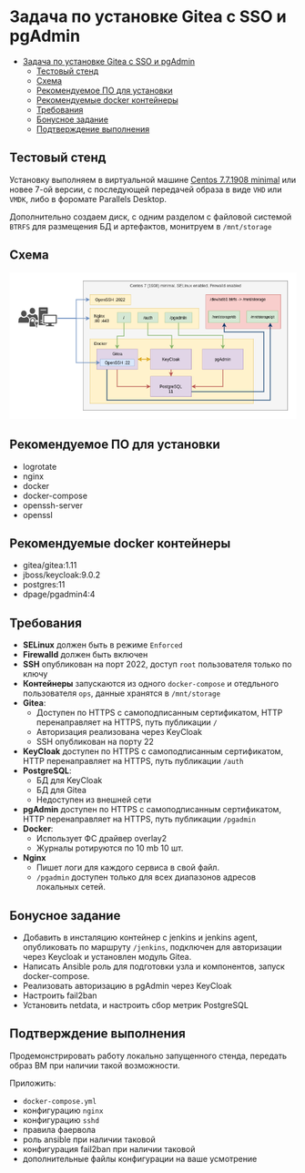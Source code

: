 # Задача по установке Gitea c SSO и pgAdmin

- [Задача по установке Gitea c SSO и pgAdmin](#%d0%97%d0%b0%d0%b4%d0%b0%d1%87%d0%b0-%d0%bf%d0%be-%d1%83%d1%81%d1%82%d0%b0%d0%bd%d0%be%d0%b2%d0%ba%d0%b5-gitea-c-sso-%d0%b8-pgadmin)
  - [Тестовый стенд](#%d0%a2%d0%b5%d1%81%d1%82%d0%be%d0%b2%d1%8b%d0%b9-%d1%81%d1%82%d0%b5%d0%bd%d0%b4)
  - [Схема](#%d0%a1%d1%85%d0%b5%d0%bc%d0%b0)
  - [Рекомендуемое ПО для установки](#%d0%a0%d0%b5%d0%ba%d0%be%d0%bc%d0%b5%d0%bd%d0%b4%d1%83%d0%b5%d0%bc%d0%be%d0%b5-%d0%9f%d0%9e-%d0%b4%d0%bb%d1%8f-%d1%83%d1%81%d1%82%d0%b0%d0%bd%d0%be%d0%b2%d0%ba%d0%b8)
  - [Рекомендуемые docker контейнеры](#%d0%a0%d0%b5%d0%ba%d0%be%d0%bc%d0%b5%d0%bd%d0%b4%d1%83%d0%b5%d0%bc%d1%8b%d0%b5-docker-%d0%ba%d0%be%d0%bd%d1%82%d0%b5%d0%b9%d0%bd%d0%b5%d1%80%d1%8b)
  - [Требования](#%d0%a2%d1%80%d0%b5%d0%b1%d0%be%d0%b2%d0%b0%d0%bd%d0%b8%d1%8f)
  - [Бонусное задание](#%d0%91%d0%be%d0%bd%d1%83%d1%81%d0%bd%d0%be%d0%b5-%d0%b7%d0%b0%d0%b4%d0%b0%d0%bd%d0%b8%d0%b5)
  - [Подтверждение выполнения](#%d0%9f%d0%be%d0%b4%d1%82%d0%b2%d0%b5%d1%80%d0%b6%d0%b4%d0%b5%d0%bd%d0%b8%d0%b5-%d0%b2%d1%8b%d0%bf%d0%be%d0%bb%d0%bd%d0%b5%d0%bd%d0%b8%d1%8f)

## Тестовый стенд

Установку выполняем в виртуальной машине [Сentos 7.7.1908 minimal](http://mirror.yandex.ru/centos/7.7.1908/isos/x86_64/CentOS-7-x86_64-Minimal-1908.iso) или новее 7-ой версии, с последующей передачей образа в виде `VHD` или `VMDK`, либо в форомате Parallels Desktop.

Дополнительно создаем диск, с одним разделом с файловой системой `BTRFS` для размещения БД и артефактов, монитруем в `/mnt/storage`

## Схема

![схема окружения](gitea.png)

## Рекомендуемое ПО для установки

- logrotate
- nginx
- docker
- docker-compose
- openssh-server
- openssl

## Рекомендуемые docker контейнеры

- gitea/gitea:1.11
- jboss/keycloak:9.0.2
- postgres:11
- dpage/pgadmin4:4

## Требования

- **SELinux** должен быть в режиме `Enforced`
- **Firewalld** должен быть включен
- **SSH** опубликован на порт 2022, доступ `root` пользователя только по ключу
- **Контейнеры** запускаются из одного `docker-compose` и отедльного пользователя `ops`, данные хранятся в `/mnt/storage`
- **Gitea**:
  - Доступен по HTTPS с самоподписанным сертификатом, HTTP перенаправляет на HTTPS, путь публикации `/`
  - Авторизация реализована через KeyCloak
  - SSH опубликован на порту 22
- **KeyCloak** доступен по HTTPS с самоподписанным сертификатом, HTTP перенаправляет на HTTPS, путь публикации `/auth`
- **PostgreSQL**:
  - БД для KeyCloak
  - БД для Gitea
  - Недоступен из внешней сети
- **pgAdmin** доступен по HTTPS с самоподписанным сертификатом, HTTP перенаправляет на HTTPS, путь публикации `/pgadmin`
- **Docker**:
  - Использует ФС драйвер overlay2
  - Журналы ротируются по 10 mb 10 шт.
- **Nginx**
  - Пишет логи для каждого сервиса в свой файл.
  - `/pgadmin` доступен только для всех диапазонов адресов локальных сетей.

## Бонусное задание

- Добавить в инсталяцию контейнер с jenkins и jenkins agent, опубликовать по маршруту `/jenkins`, подключен для авторизации через Keycloak и установлен модуль Gitea.
- Написать Ansible роль для подготовки узла и компонентов, запуск docker-compose.
- Реализовать авторизацию в pgAdmin через KeyCloak
- Настроить fail2ban
- Установить netdata, и настроить сбор метрик PostgreSQL

## Подтверждение выполнения

Продемонстрировать работу локально запущенного стенда, передать образ ВМ при наличии такой возможности.

Приложить:

- `docker-compose.yml`
- конфигурацию `nginx`
- конфигурацию `sshd`
- правила фаервола
- роль ansible при наличии таковой
- конфигурация fail2ban при наличии таковой
- дополнительные файлы конфигурации на ваше усмотрение
